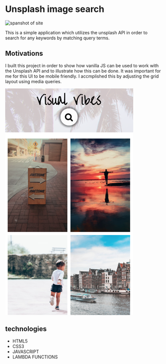 # Unsplash image search

![spanshot of site](./screenshotdesktop.png)

This is a simple application which utilizes the unsplash API in order to search for any keywords by matching query terms.

## Motivations

I built this project in order to show how vanilla JS can be used to work with the Unsplash API and to illustrate how this can be done. It was important for me for this UI to be mobile friendly. I accmplished this by adjusting the grid layout using media queries.

![mobile spanshot](./screenshotmobile.png)

## technologies

- HTML5
- CSS3
- JAVASCRIPT
- LAMBDA FUNCTIONS
